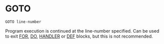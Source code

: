 # GOTO

`GOTO line-number`

Program execution is continued at the line-number specified. Can be used to exit [FOR](man_cs-for.md), [DO](man_cs-do.md), [HANDLER](man_cs-handler.md) or [DEF](man_cs-def.md) blocks, but this is not recommended.
